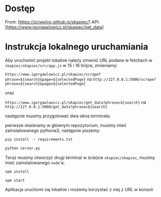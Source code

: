 # Dostęp

Front: [https://zciwolvo.github.io/skapiec/]
API: [https://www.igorgawlowicz.pl/skapiec/get_data]

# Instrukcja lokalnego uruchamiania

Aby uruchomić projekt lokalnie należy zmienić URL podane w fetchach w `skapiec/skapiec/src/app.js` w 15 i 16 linijce, zmieniamy:

`https://www.igorgawlowicz.pl/skapiec/scrape?phrase=${search}&page=${selectedPage}` na `http://127.0.0.1:5000/scrape?phrase=${search}&page=${selectedPage}`

oraz

`https://www.igorgawlowicz.pl/skapiec/get_data?phrase=${search}` na `http://127.0.0.1:5000/get_data?phrase=${search}`

następnie musimy przygotować dwa okna terminala:

pierwsze otwieramy w głównym repozytorium, musimy mieć zainstalowanego pythona3, następnie piszemy:

```bash
pip install -r requirements.txt

python server.py
```

Teraz musimy otworzyć drugi terminal w ścieżce `skapiec/skapiec`, musimy mieć zainstalowanego `node`'a:

```bash
npm install

npm start
```

Aplikacja uruchomi się lokalnie i możemy korzystać z niej z URL w konsoli
